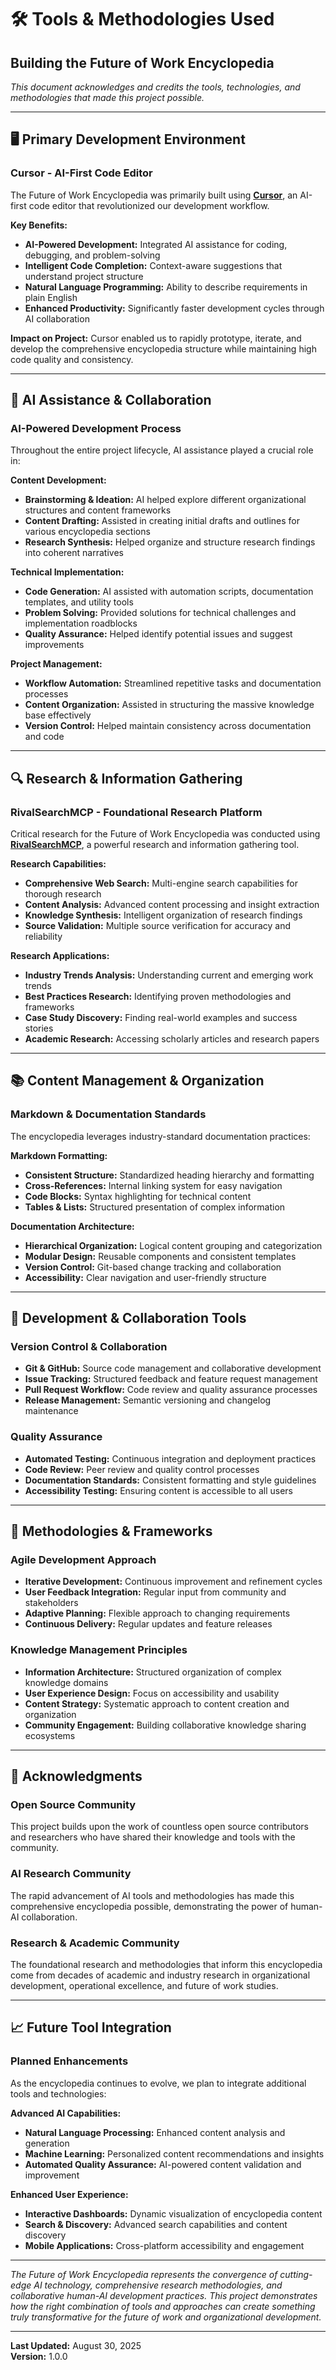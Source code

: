 # 🛠️ Tools & Methodologies Used
## **Building the Future of Work Encyclopedia**

*This document acknowledges and credits the tools, technologies, and methodologies that made this project possible.*

---

## 🖥️ **Primary Development Environment**

### **Cursor - AI-First Code Editor**
The Future of Work Encyclopedia was primarily built using **[Cursor](https://cursor.sh/)**, an AI-first code editor that revolutionized our development workflow.

**Key Benefits:**
- **AI-Powered Development:** Integrated AI assistance for coding, debugging, and problem-solving
- **Intelligent Code Completion:** Context-aware suggestions that understand project structure
- **Natural Language Programming:** Ability to describe requirements in plain English
- **Enhanced Productivity:** Significantly faster development cycles through AI collaboration

**Impact on Project:**
Cursor enabled us to rapidly prototype, iterate, and develop the comprehensive encyclopedia structure while maintaining high code quality and consistency.

---

## 🤖 **AI Assistance & Collaboration**

### **AI-Powered Development Process**
Throughout the entire project lifecycle, AI assistance played a crucial role in:

**Content Development:**
- **Brainstorming & Ideation:** AI helped explore different organizational structures and content frameworks
- **Content Drafting:** Assisted in creating initial drafts and outlines for various encyclopedia sections
- **Research Synthesis:** Helped organize and structure research findings into coherent narratives

**Technical Implementation:**
- **Code Generation:** AI assisted with automation scripts, documentation templates, and utility tools
- **Problem Solving:** Provided solutions for technical challenges and implementation roadblocks
- **Quality Assurance:** Helped identify potential issues and suggest improvements

**Project Management:**
- **Workflow Automation:** Streamlined repetitive tasks and documentation processes
- **Content Organization:** Assisted in structuring the massive knowledge base effectively
- **Version Control:** Helped maintain consistency across documentation and code

---

## 🔍 **Research & Information Gathering**

### **RivalSearchMCP - Foundational Research Platform**
Critical research for the Future of Work Encyclopedia was conducted using **[RivalSearchMCP](https://github.com/damionrashford/RivalSearchMCP)**, a powerful research and information gathering tool.

**Research Capabilities:**
- **Comprehensive Web Search:** Multi-engine search capabilities for thorough research
- **Content Analysis:** Advanced content processing and insight extraction
- **Knowledge Synthesis:** Intelligent organization of research findings
- **Source Validation:** Multiple source verification for accuracy and reliability

**Research Applications:**
- **Industry Trends Analysis:** Understanding current and emerging work trends
- **Best Practices Research:** Identifying proven methodologies and frameworks
- **Case Study Discovery:** Finding real-world examples and success stories
- **Academic Research:** Accessing scholarly articles and research papers

---

## 📚 **Content Management & Organization**

### **Markdown & Documentation Standards**
The encyclopedia leverages industry-standard documentation practices:

**Markdown Formatting:**
- **Consistent Structure:** Standardized heading hierarchy and formatting
- **Cross-References:** Internal linking system for easy navigation
- **Code Blocks:** Syntax highlighting for technical content
- **Tables & Lists:** Structured presentation of complex information

**Documentation Architecture:**
- **Hierarchical Organization:** Logical content grouping and categorization
- **Modular Design:** Reusable components and consistent templates
- **Version Control:** Git-based change tracking and collaboration
- **Accessibility:** Clear navigation and user-friendly structure

---

## 🔧 **Development & Collaboration Tools**

### **Version Control & Collaboration**
- **Git & GitHub:** Source code management and collaborative development
- **Issue Tracking:** Structured feedback and feature request management
- **Pull Request Workflow:** Code review and quality assurance processes
- **Release Management:** Semantic versioning and changelog maintenance

### **Quality Assurance**
- **Automated Testing:** Continuous integration and deployment practices
- **Code Review:** Peer review and quality control processes
- **Documentation Standards:** Consistent formatting and style guidelines
- **Accessibility Testing:** Ensuring content is accessible to all users

---

## 🌟 **Methodologies & Frameworks**

### **Agile Development Approach**
- **Iterative Development:** Continuous improvement and refinement cycles
- **User Feedback Integration:** Regular input from community and stakeholders
- **Adaptive Planning:** Flexible approach to changing requirements
- **Continuous Delivery:** Regular updates and feature releases

### **Knowledge Management Principles**
- **Information Architecture:** Structured organization of complex knowledge domains
- **User Experience Design:** Focus on accessibility and usability
- **Content Strategy:** Systematic approach to content creation and organization
- **Community Engagement:** Building collaborative knowledge sharing ecosystems

---

## 🙏 **Acknowledgments**

### **Open Source Community**
This project builds upon the work of countless open source contributors and researchers who have shared their knowledge and tools with the community.

### **AI Research Community**
The rapid advancement of AI tools and methodologies has made this comprehensive encyclopedia possible, demonstrating the power of human-AI collaboration.

### **Research & Academic Community**
The foundational research and methodologies that inform this encyclopedia come from decades of academic and industry research in organizational development, operational excellence, and future of work studies.

---

## 📈 **Future Tool Integration**

### **Planned Enhancements**
As the encyclopedia continues to evolve, we plan to integrate additional tools and technologies:

**Advanced AI Capabilities:**
- **Natural Language Processing:** Enhanced content analysis and generation
- **Machine Learning:** Personalized content recommendations and insights
- **Automated Quality Assurance:** AI-powered content validation and improvement

**Enhanced User Experience:**
- **Interactive Dashboards:** Dynamic visualization of encyclopedia content
- **Search & Discovery:** Advanced search capabilities and content discovery
- **Mobile Applications:** Cross-platform accessibility and engagement

---

*The Future of Work Encyclopedia represents the convergence of cutting-edge AI technology, comprehensive research methodologies, and collaborative human-AI development practices. This project demonstrates how the right combination of tools and approaches can create something truly transformative for the future of work and organizational development.*

---

**Last Updated:** August 30, 2025  
**Version:** 1.0.0

